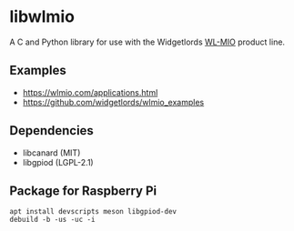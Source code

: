 # libwlmio

A C and Python library for use with the Widgetlords [WL-MIO](https://wlmio.com/) product line.

## Examples

- https://wlmio.com/applications.html
- https://github.com/widgetlords/wlmio_examples

## Dependencies

- libcanard (MIT)
- libgpiod (LGPL-2.1)

## Package for Raspberry Pi

```
apt install devscripts meson libgpiod-dev
debuild -b -us -uc -i
```
